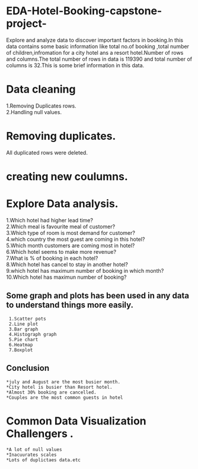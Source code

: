 # EDA-Hotel-Booking-capstone-project-
Explore and analyze data to discover important factors in booking.In this data contains some basic information like total no.of booking ,total number of children,infromation for a city hotel ans a resort hotel.Number of rows and columns.The total number of rows in data is 119390 and total number of columns is 32.This is some brief information in this data.
# Data cleaning                                                                                                                        
1.Removing Duplicates rows.                                                                                                       
2.Handling null values.                                                                                                             
# Removing duplicates.
   All duplicated rows were deleted.
# creating new coulumns.                                                                                                                
# Explore Data analysis. 
1.Which hotel had higher lead time?                                                                                                                                                
2.Which meal is favourite meal of customer?                                                                                      
3.Which type of room is most demand for customer?                                                                                  
4.which country the most guest are coming in this hotel?                                                                           
5.Which month customers are coming most in hotel?                                                                                  
6.Which hotel seems to make more revenue?                                                                                          
7.What is % of booking in each hotel?                                                                                              
8.Which hotel has cancel to stay in another hotel?                                                                                 
9.which hotel has maximum number of booking in which month?                                                                        
10.Which hotel has maximun number of booking?
## Some graph and plots has been used in any data to understand things more easily.                                               
     1.Scatter pots                                                                                                                    
     2.Line plot
     3.Bar graph                                                                                                                        
     4.Histograph graph   
     5.Pie chart
     6.Heatmap
     7.Boxplot
## Conclusion 
    *july and August are the most busier month.
    *City hotel is busier than Resort hotel.
    *Almost 30% booking are cancelled.
    *Couples are the most common guests in hotel
#  Common Data Visualization Challengers .                                                                              
    *A lot of null values  
    *Inacuurates scales 
    *Lots of duplictaes data.etc
